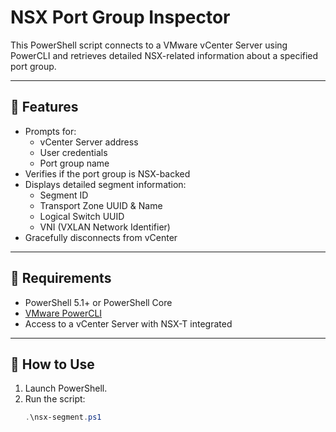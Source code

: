 # NSX Port Group Inspector

This PowerShell script connects to a VMware vCenter Server using PowerCLI and retrieves detailed NSX-related information about a specified port group.

---

## 🔧 Features

- Prompts for:
  - vCenter Server address
  - User credentials
  - Port group name
- Verifies if the port group is NSX-backed
- Displays detailed segment information:
  - Segment ID
  - Transport Zone UUID & Name
  - Logical Switch UUID
  - VNI (VXLAN Network Identifier)
- Gracefully disconnects from vCenter

---

## 🧰 Requirements

- PowerShell 5.1+ or PowerShell Core
- [VMware PowerCLI](https://developer.vmware.com/powercli)
- Access to a vCenter Server with NSX-T integrated

---

## 🚀 How to Use

1. Launch PowerShell.
2. Run the script:
   ```powershell
   .\nsx-segment.ps1
   ```